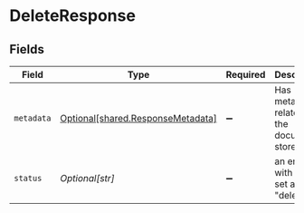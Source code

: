 # DeleteResponse


## Fields

| Field                                                                        | Type                                                                         | Required                                                                     | Description                                                                  |
| ---------------------------------------------------------------------------- | ---------------------------------------------------------------------------- | ---------------------------------------------------------------------------- | ---------------------------------------------------------------------------- |
| `metadata`                                                                   | [Optional[shared.ResponseMetadata]](../../models/shared/responsemetadata.md) | :heavy_minus_sign:                                                           | Has metadata related to the documents stored.                                |
| `status`                                                                     | *Optional[str]*                                                              | :heavy_minus_sign:                                                           | an enum with value set as "deleted"                                          |
